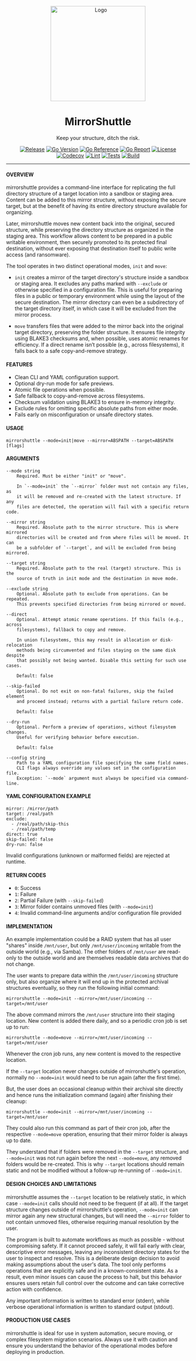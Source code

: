 <div align="center">
    <img alt="Logo" src="mirrorshuttle.png" width="260">
    <h1>MirrorShuttle</h1>
    <p>Keep your structure, ditch the risk.</p>
</div>

<div align="center">
    <a href="https://github.com/desertwitch/mirrorshuttle/releases"><img alt="Release" src="https://img.shields.io/github/release/desertwitch/mirrorshuttle.svg"></a>
    <a href="https://go.dev/"><img alt="Go Version" src="https://img.shields.io/badge/Go-%3E%3D%201.24.1-%23007d9c"></a>
    <a href="https://pkg.go.dev/github.com/desertwitch/mirrorshuttle"><img alt="Go Reference" src="https://pkg.go.dev/badge/github.com/desertwitch/mirrorshuttle.svg"></a>
    <a href="https://goreportcard.com/report/github.com/desertwitch/mirrorshuttle"><img alt="Go Report" src="https://goreportcard.com/badge/github.com/desertwitch/mirrorshuttle"></a>
    <a href="./LICENSE"><img alt="License" src="https://img.shields.io/github/license/desertwitch/mirrorshuttle"></a>
    <br>
    <a href="https://app.codecov.io/gh/desertwitch/mirrorshuttle"><img alt="Codecov" src="https://codecov.io/gh/desertwitch/mirrorshuttle/graph/badge.svg?token=010RR2BT2K"></a>
    <a href="https://github.com/desertwitch/mirrorshuttle/actions/workflows/golangci-lint.yml"><img alt="Lint" src="https://github.com/desertwitch/mirrorshuttle/actions/workflows/golangci-lint.yml/badge.svg"></a>
    <a href="https://github.com/desertwitch/mirrorshuttle/actions/workflows/golang-tests.yml"><img alt="Tests" src="https://github.com/desertwitch/mirrorshuttle/actions/workflows/golang-tests.yml/badge.svg"></a>
    <a href="https://github.com/desertwitch/mirrorshuttle/actions/workflows/golang-build.yml"><img alt="Build" src="https://github.com/desertwitch/mirrorshuttle/actions/workflows/golang-build.yml/badge.svg"></a>
</div>
<hr>

#### OVERVIEW

mirrorshuttle provides a command-line interface for replicating the full
directory structure of a target location into a sandbox or staging area. Content
can be added to this mirror structure, without exposing the secure target, but
at the benefit of having its entire directory structure available for organizing.

Later, mirrorshuttle moves new content back into the original, secured
structure, while preserving the directory structure as organized in the staging
area. This workflow allows content to be prepared in a public writable
environment, then securely promoted to its protected final destination, without
ever exposing that destination itself to public write access (and ransomware).

The tool operates in two distinct operational modes, `init` and `move`:

  - `init` creates a mirror of the target directory's structure inside a sandbox
    or staging area. It excludes any paths marked with `--exclude` or otherwise
    specified in a configuration file. This is useful for preparing files in a
    public or temporary environment while using the layout of the secure
    destination. The mirror directory can even be a subdirectory of the target
    directory itself, in which case it will be excluded from the mirror process.

  - `move` transfers files that were added to the mirror back into the original
    target directory, preserving the folder structure. It ensures file integrity
    using BLAKE3 checksums and, when possible, uses atomic renames for
    efficiency. If a direct rename isn’t possible (e.g., across filesystems), it
    falls back to a safe copy-and-remove strategy.

#### FEATURES

  - Clean CLI and YAML configuration support.
  - Optional dry-run mode for safe previews.
  - Atomic file operations when possible.
  - Safe fallback to copy-and-remove across filesystems.
  - Checksum validation using BLAKE3 to ensure in-memory integrity.
  - Exclude rules for omitting specific absolute paths from either mode.
  - Fails early on misconfiguration or unsafe directory states.

#### USAGE

    mirrorshuttle --mode=init|move --mirror=ABSPATH --target=ABSPATH [flags]

#### ARGUMENTS

    --mode string
        Required. Must be either "init" or "move".

        In `--mode=init` the `--mirror` folder must not contain any files, as
        it will be removed and re-created with the latest structure. If any
        files are detected, the operation will fail with a specific return code.

    --mirror string
        Required. Absolute path to the mirror structure. This is where mirrored
        directories will be created and from where files will be moved. It can
        be a subfolder of `--target`, and will be excluded from being mirrored.

    --target string
        Required. Absolute path to the real (target) structure. This is the
        source of truth in init mode and the destination in move mode.

    --exclude string
        Optional. Absolute path to exclude from operations. Can be repeated.
        This prevents specified directories from being mirrored or moved.

    --direct
        Optional. Attempt atomic rename operations. If this fails (e.g., across
        filesystems), fallback to copy and remove.

        In union filesystems, this may result in allocation or disk-relocation
        methods being circumvented and files staying on the same disk despite
        that possibly not being wanted. Disable this setting for such use cases.

        Default: false

    --skip-failed
        Optional. Do not exit on non-fatal failures, skip the failed element
        and proceed instead; returns with a partial failure return code.

        Default: false

    --dry-run
        Optional. Perform a preview of operations, without filesystem changes.
        Useful for verifying behavior before execution.

        Default: false

    --config string
        Path to a YAML configuration file specifying the same field names.
        CLI flags always override any values set in the configuration file.
        Exception: `--mode` argument must always be specified via command-line.

#### YAML CONFIGURATION EXAMPLE

    mirror: /mirror/path
    target: /real/path
    exclude:
      - /real/path/skip-this
      - /real/path/temp
    direct: true
    skip-failed: false
    dry-run: false

Invalid configurations (unknown or malformed fields) are rejected at runtime.

#### RETURN CODES

  - `0`: Success
  - `1`: Failure
  - `2`: Partial Failure (with `--skip-failed`)
  - `3`: Mirror folder contains unmoved files (with `--mode=init`)
  - `4`: Invalid command-line arguments and/or configuration file provided

#### IMPLEMENTATION

An example implementation could be a RAID system that has all user "shares"
inside `/mnt/user`, but only `/mnt/user/incoming` writable from the outside
world (e.g., via Samba). The other folders of `/mnt/user` are read-only to the
outside world and are themselves readable data archives that do not change.

The user wants to prepare data within the `/mnt/user/incoming` structure only,
but also organize where it will end up in the protected archival structures
eventually, so they run the following initial command:

    mirrorshuttle --mode=init --mirror=/mnt/user/incoming --target=/mnt/user

The above command mirrors the `/mnt/user` structure into their staging location.
New content is added there daily, and so a periodic cron job is set up to run:

    mirrorshuttle --mode=move --mirror=/mnt/user/incoming --target=/mnt/user

Whenever the cron job runs, any new content is moved to the respective location.

If the `--target` location never changes outside of mirrorshuttle's operation,
normally no `--mode=init` would need to be run again (after the first time).

But, the user does an occasional cleanup within their archival site directly and
hence runs the initialization command (again) after finishing their cleanup:

    mirrorshuttle --mode=init --mirror=/mnt/user/incoming --target=/mnt/user

They could also run this command as part of their cron job, after the respective
`--mode=move` operation, ensuring that their mirror folder is always up to date. 

They understand that if folders were removed in the `--target` structure,
and `--mode=init` was not run again before the next `--mode=move`, any removed
folders would be re-created. This is why `--target` locations should remain
static and not be modified without a follow-up re-running of `--mode=init`.

#### DESIGN CHOICES AND LIMITATIONS

mirrorshuttle assumes the `--target` location to be relatively static, in which
case `--mode=init` calls should not need to be frequent (if at all). If the
target structure changes outside of mirrorshuttle's operation, `--mode=init` can
mirror again any new structural changes, but will need the `--mirror` folder to
not contain unmoved files, otherwise requiring manual resolution by the user.

The program is built to automate workflows as much as possible - without
compromising safety. If it cannot proceed safely, it will fail early with clear,
descriptive error messages, leaving any inconsistent directory states for the
user to inspect and resolve. This is a deliberate design decision to avoid
making assumptions about the user's data. The tool only performs operations that
are explicitly safe and in a known-consistent state. As a result, even minor
issues can cause the process to halt, but this behavior ensures users retain
full control over the outcome and can take corrective action with confidence.

Any important information is written to standard error (stderr), while verbose
operational information is written to standard output (stdout).

#### PRODUCTION USE CASES

mirrorshuttle is ideal for use in system automation, secure moving, or complex
filesystem migration scenarios. Always use it with caution and ensure you
understand the behavior of the operational modes before deploying in production.
